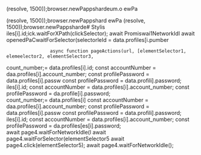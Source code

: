 (resolve, 1500));browser.newPappshardeum.o
ewPa

(resolve, 1500));browser.newPappshard
ewPa
(resolve, 1500));browser.newPappsharde# Stylis
iles[i].id;ick.waitForXPath(clickSelector);
                            await Promiswai1NetworkIdl
                        await openedPaCwaitForSelector(selectorleId = data.profiles[i.pumber

                    async function pageActions(url, [elementSelector1, elemeelector2, elementSelector3, 
count_number;= data.profiles[i].id;
        const accountNumber = daa.profiles[i].account_number;
        const profilePassword = data.profiles[i].passw
        const profilePassword = data.profili].password;
iles[i].id;
        const accountNumber = data.profiles[i].account_number;
        const profilePassword = da.profile[i].password;   
count_number;= data.profiles[i]
        const accountNumber = daa.profiles[i].account_number;
        const profilePassword = data.profiles[i].passw
        const profilePassword = data.profili].password;
iles[i].id;
        const accountNumber = data.profiles[i].account_number;
        const profilePassword = da.profiles[es[i].password;        
                        await page4.waitForNetworkIdle(l
                        await page4.waitForSelector(elementSelector5
                        await page4.click(elementSelector5);
                        await page4.waitForNetworkIdle();

